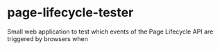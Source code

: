 # page-lifecycle-tester
Small web application to test which events of the Page Lifecycle API are triggered by browsers when
